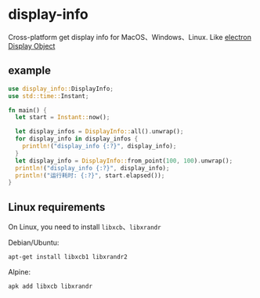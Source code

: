 # display-info

Cross-platform get display info for MacOS、Windows、Linux. Like [electron Display Object](https://www.electronjs.org/docs/latest/api/structures/display)

## example

```rust
use display_info::DisplayInfo;
use std::time::Instant;

fn main() {
  let start = Instant::now();

  let display_infos = DisplayInfo::all().unwrap();
  for display_info in display_infos {
    println!("display_info {:?}", display_info);
  }
  let display_info = DisplayInfo::from_point(100, 100).unwrap();
  println!("display_info {:?}", display_info);
  println!("运行耗时: {:?}", start.elapsed());
}
```

## Linux requirements

On Linux, you need to install `libxcb`、`libxrandr`

Debian/Ubuntu:

```sh
apt-get install libxcb1 libxrandr2
```

Alpine:

```sh
apk add libxcb libxrandr
```
